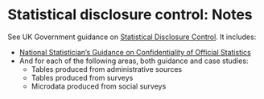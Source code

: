 # Statistical disclosure control: Notes

See UK Government guidance on [Statistical Disclosure Control](https://gss.civilservice.gov.uk/statistics/methodology-2/statistical-disclosure-control/). It includes:

* [National Statistician’s Guidance on Confidentiality of Official Statistics](https://gss.civilservice.gov.uk/wp-content/uploads/2012/12/Confidentiality-of-Official-Statistics-National-Statisticians-Guidance.pdf)
* And for each of the following areas, both guidance and case studies:
  * Tables produced from administrative sources
  * Tables produced from surveys
  * Microdata produced from social surveys

